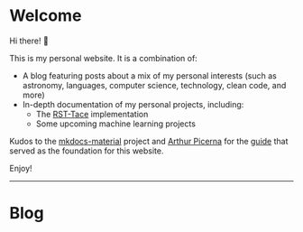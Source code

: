 # Welcome

Hi there! :wave:

This is my personal website. It is a combination of:

* A blog featuring posts about a mix of my personal interests (such as astronomy, languages, computer science, technology, clean code, and more)
* In-depth documentation of my personal projects, including:
    * The [RST-Tace](https://github.com/tkutschbach/RST-Tace) implementation
    * Some upcoming machine learning projects

Kudos to the [mkdocs-material](https://squidfunk.github.io/mkdocs-material/) project and [Arthur Picerna](https://dev.to/ar2pi) for the [guide](https://dev.to/ar2pi/publish-your-markdown-docs-on-github-pages-6pe) that served as the foundation for this website.

Enjoy!

---

# Blog

